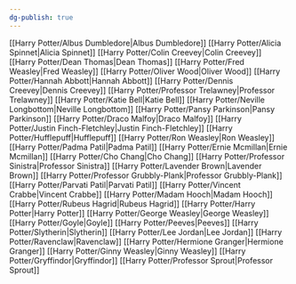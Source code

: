 ```yaml
---
dg-publish: true
---
```

[[Harry Potter/Albus Dumbledore\|Albus Dumbledore]]
[[Harry Potter/Alicia Spinnet\|Alicia Spinnet]]
[[Harry Potter/Colin Creevey\|Colin Creevey]]
[[Harry Potter/Dean Thomas\|Dean Thomas]]
[[Harry Potter/Fred Weasley\|Fred Weasley]]
[[Harry Potter/Oliver Wood\|Oliver Wood]]
[[Harry Potter/Hannah Abbott\|Hannah Abbott]]
[[Harry Potter/Dennis Creevey\|Dennis Creevey]]
[[Harry Potter/Professor Trelawney\|Professor Trelawney]]
[[Harry Potter/Katie Bell\|Katie Bell]]
[[Harry Potter/Neville Longbottom\|Neville Longbottom]]
[[Harry Potter/Pansy Parkinson\|Pansy Parkinson]]
[[Harry Potter/Draco Malfoy\|Draco Malfoy]]
[[Harry Potter/Justin Finch-Fletchley\|Justin Finch-Fletchley]]
[[Harry Potter/Hufflepuff\|Hufflepuff]]
[[Harry Potter/Ron Weasley\|Ron Weasley]]
[[Harry Potter/Padma Patil\|Padma Patil]]
[[Harry Potter/Ernie Mcmillan\|Ernie Mcmillan]]
[[Harry Potter/Cho Chang\|Cho Chang]]
[[Harry Potter/Professor Sinistra\|Professor Sinistra]]
[[Harry Potter/Lavender Brown\|Lavender Brown]]
[[Harry Potter/Professor Grubbly-Plank\|Professor Grubbly-Plank]]
[[Harry Potter/Parvati Patil\|Parvati Patil]]
[[Harry Potter/Vincent Crabbe\|Vincent Crabbe]]
[[Harry Potter/Madam Hooch\|Madam Hooch]]
[[Harry Potter/Rubeus Hagrid\|Rubeus Hagrid]]
[[Harry Potter/Harry Potter\|Harry Potter]]
[[Harry Potter/George Weasley\|George Weasley]]
[[Harry Potter/Goyle\|Goyle]]
[[Harry Potter/Peeves\|Peeves]]
[[Harry Potter/Slytherin\|Slytherin]]
[[Harry Potter/Lee Jordan\|Lee Jordan]]
[[Harry Potter/Ravenclaw\|Ravenclaw]]
[[Harry Potter/Hermione Granger\|Hermione Granger]]
[[Harry Potter/Ginny Weasley\|Ginny Weasley]]
[[Harry Potter/Gryffindor\|Gryffindor]]
[[Harry Potter/Professor Sprout\|Professor Sprout]]
